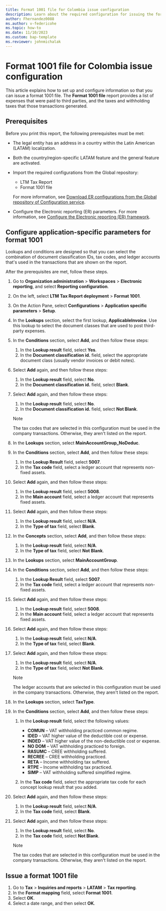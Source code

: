 ```yaml
---
title: Format 1001 file for Colombia issue configuration
description: Learn about the required configuration for issuing the format 1001 file for Colombia, including an outline on configuring application-specific parameters.
author: Fhernandez0088
ms.author: v-federicohe
ms.topic: how-to
ms.date: 11/10/2023 
ms.custom: bap-template
ms.reviewer: johnmichalak
---
```


# Format 1001 file for Colombia issue configuration

This article explains how to set up and configure information so that you can issue a format 1001 file. The **Format 1001 file** report provides a list of expenses that were paid to third parties, and the taxes and withholding taxes that those transactions generated.

## Prerequisites

Before you print this report, the following prerequisites must be met:

- The legal entity has an address in a country within the Latin American (LATAM) localization.
- Both the country/region-specific LATAM feature and the general feature are activated.
- Import the required configurations from the Global repository:

    - LTM Tax Report
    - Format 1001 file

    For more information, see [Download ER configurations from the Global repository of Configuration service](../../../fin-ops-core/dev-itpro/analytics/er-download-configurations-global-repo.md).

- Configure the Electronic reporting (ER) parameters. For more information, see [Configure the Electronic reporting (ER) framework](../../../fin-ops-core/dev-itpro/analytics/electronic-reporting-er-configure-parameters.md).

## Configure application-specific parameters for format 1001

Lookups and conditions are designed so that you can select the combination of document classification IDs, tax codes, and ledger accounts that's used in the transactions that are shown on the report.

After the prerequisites are met, follow these steps.

1. Go to **Organization administration** \> **Workspaces** \> **Electronic reporting**, and select **Reporting configuration**.
2. On the left, select **LTM Tax Report deployment** \> **Format 1001**.
3. On the Action Pane, select **Configurations** \> **Application specific parameters** \> **Setup**.
4. In the **Lookups** section, select the first lookup, **ApplicableInvoice**. Use this lookup to select the document classes that are used to post third-party expenses.
5. In the **Conditions** section, select **Add**, and then follow these steps:

    1. In the **Lookup result** field, select **Yes**.
    2. In the **Document classification id.** field, select the appropriate document class (usually vendor invoices or debit notes). 

6. Select **Add** again, and then follow these steps:

    1. In the **Lookup result** field, select **No**.
    2. In the **Document classification id.** field, select **Blank**.

7. Select **Add** again, and then follow these steps:

    1. In the **Lookup result** field, select **No**.
    2. In the **Document classification id.** field, select **Not Blank**.

    > [!NOTE]
    > The tax codes that are selected in this configuration must be used in the company transactions. Otherwise, they aren't listed on the report.

8. In the **Lookups** section, select **MainAccountGroup\_NoDeduc**.
9. In the **Conditions** section, select **Add**, and then follow these steps:

    1. In the **Lookup Result** field, select **5007**.
    2. In the **Tax code** field, select a ledger account that represents non-fixed assets. 

10. Select **Add** again, and then follow these steps:

    1. In the **Lookup result** field, select **5008**.
    2. In the **Main account** field, select a ledger account that represents fixed assets. 

11. Select **Add** again, and then follow these steps:

    1. In the **Lookup result** field, select **N/A**.
    2. In the **Type of tax** field, select **Blank**.

12. In the **Concepts** section, select **Add**, and then follow these steps:

    1. In the **Lookup result** field, select **N/A**.
    2. In the **Type of tax** field, select **Not Blank**.

13. In the **Lookups** section, select **MainAccountGroup**.
14. In the **Conditions** section, select **Add**, and then follow these steps:

    1. In the **Lookup Result** field, select **5007**.
    2. In the **Tax code** field, select a ledger account that represents non-fixed assets.

15. Select **Add** again, and then follow these steps:

    1. In the **Lookup result** field, select **5008**.
    2. In the **Main account** field, select a ledger account that represents fixed assets. 

16. Select **Add** again, and then follow these steps:

    1. In the **Lookup result** field, select **N/A**.
    2. In the **Type of tax** field, select **Blank**.

17. Select **Add** again, and then follow these steps:

    1. In the **Lookup result** field, select **N/A**.
    2. In the **Type of tax** field, select **Not Blank**.

    > [!NOTE]
    > The ledger accounts that are selected in this configuration must be used in the company transactions. Otherwise, they aren't listed on the report.

18. In the **Lookups** section, select **TaxType**.
19. In the **Conditions** section, select **Add**, and then follow these steps:

    1. In the **Lookup result** field, select the following values:

        - **COMUN** – VAT withholding practiced common regime.
        - **IDED** – VAT higher value of the deductible cost or expense.
        - **INDED** – VAT higher value of the non-deductible cost or expense.
        - **NO DOM** – VAT withholding practiced to foreign.
        - **RASUMC** – CREE withholding suffered.
        - **RECREE** – CREE withholding practiced.
        - **RETA** – Income withholding tax suffered.
        - **RTPE** – Income withholding tax practiced.
        - **SIMP** – VAT withholding suffered simplified regime.

    2. In the **Tax code** field, select the appropriate tax code for each concept lookup result that you added.

20. Select **Add** again, and then follow these steps:

    1. In the **Lookup result** field, select **N/A**.
    2. In the **Tax code** field, select **Blank**.

21. Select **Add** again, and then follow these steps:

    1. In the **Lookup result** field, select **No**.
    2. In the **Tax code** field, select **Not Blank**.

    > [!NOTE]
    > The tax codes that are selected in this configuration must be used in the company transactions. Otherwise, they aren't listed on the report.

## Issue a format 1001 file

1. Go to **Tax** \> **Inquiries and reports** \> **LATAM** \> **Tax reporting**.
2. In the **Format mapping** field, select **Format 1001**.
3. Select **OK**.
4. Select a date range, and then select **OK**.
